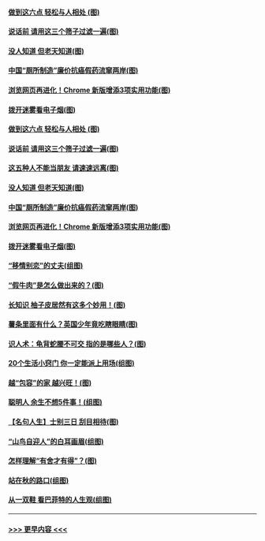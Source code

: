 #### [做到这六点 轻松与人相处 (图)](../pages/p8/907429.md?t=09190433) 
#### [说话前 请用这三个筛子过滤一遍(图)](../pages/p8/906928.md?t=09190433) 
#### [没人知道 但老天知道(图)](../pages/p8/907731.md?t=09190433) 
#### [中国“厕所制造”廉价抗癌假药流窜两岸(图)](../pages/p8/907723.md?t=09190433) 
#### [浏览网页再进化！Chrome 新版增添3项实用功能(图)](../pages/p8/907714.md?t=09190433) 
#### [拨开迷雾看电子烟(图)](../pages/p8/907427.md?t=09190433) 
#### [做到这六点 轻松与人相处 (图)](../pages/p8/907429.md?t=09190433) 
#### [说话前 请用这三个筛子过滤一遍(图)](../pages/p8/906928.md?t=09190433) 
#### [这五种人不能当朋友 请速速远离(图)](../pages/p8/907726.md?t=09190433) 
#### [没人知道 但老天知道(图)](../pages/p8/907731.md?t=09190433) 
#### [中国“厕所制造”廉价抗癌假药流窜两岸(图)](../pages/p8/907723.md?t=09190433) 
#### [浏览网页再进化！Chrome 新版增添3项实用功能(图)](../pages/p8/907714.md?t=09190433) 
#### [拨开迷雾看电子烟(图)](../pages/p8/907427.md?t=09190433) 
#### [“移情别恋”的丈夫(组图)](../pages/p8/907644.md?t=09190433) 
#### [“假牛肉”是怎么做出来的？(图)](../pages/p8/907668.md?t=09190433) 
#### [长知识 柚子皮居然有这多个妙用！(图)](../pages/p8/907425.md?t=09190433) 
#### [薯条里面有什么？英国少年竟吃瞎眼睛(图)](../pages/p8/907381.md?t=09190433) 
#### [识人术：龟背蛇腰不可交 指的是哪些人？(图)](../pages/p8/907503.md?t=09190433) 
#### [20个生活小窍门 你一定能派上用场(组图)](../pages/p8/907510.md?t=09190433) 
#### [越“包容”的家 越兴旺！(图)](../pages/p8/907328.md?t=09190433) 
#### [聪明人 余生不想5件事！(组图)](../pages/p8/907364.md?t=09190433) 
#### [【名句人生】士别三日 刮目相待(图)](../pages/p8/906988.md?t=09190433) 
#### [“山鸟自迎人”的白耳画眉(组图)](../pages/p8/907332.md?t=09190433) 
#### [怎样理解“有舍才有得”？(图)](../pages/p8/906872.md?t=09190433) 
#### [站在秋的路口(组图)](../pages/p8/906914.md?t=09190433) 
#### [从一双鞋 看巴菲特的人生观(组图)](../pages/p8/907311.md?t=09190433) 

----
#### [ >>> 更早内容 <<< ](../indexes/p8-earlier.md)
